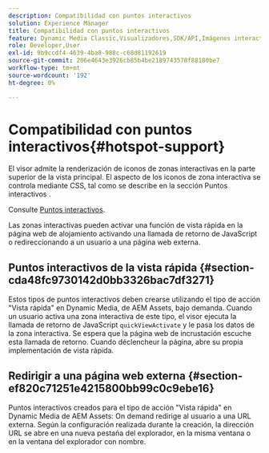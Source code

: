 ```yaml
---
description: Compatibilidad con puntos interactivos
solution: Experience Manager
title: Compatibilidad con puntos interactivos
feature: Dynamic Media Classic,Visualizadores,SDK/API,Imágenes interactivas
role: Developer,User
exl-id: 9b9ccdf4-4639-4ba8-988c-c68d81192619
source-git-commit: 206e4643e3926cb85b4be2189743578f88180be7
workflow-type: tm+mt
source-wordcount: '192'
ht-degree: 0%

---
```


# Compatibilidad con puntos interactivos{#hotspot-support}

El visor admite la renderización de iconos de zonas interactivas en la parte superior de la vista principal. El aspecto de los iconos de zona interactiva se controla mediante CSS, tal como se describe en la sección Puntos interactivos .

Consulte [Puntos interactivos](../../c-html5-aem-asset-viewers/c-html5-aem-interactive-images/c-html5-aem-interactive-image-customizingviewer/r-html5-aem-int-image-customize-hotspots.md#reference-2ac3cc414ef2467390bf53145f1d8d74).

Las zonas interactivas pueden activar una función de vista rápida en la página web de alojamiento activando una llamada de retorno de JavaScript o redireccionando a un usuario a una página web externa.

## Puntos interactivos de la vista rápida {#section-cda48fc9730142d0bb3326bac7df3271}

Estos tipos de puntos interactivos deben crearse utilizando el tipo de acción &quot;Vista rápida&quot; en Dynamic Media, de AEM Assets, bajo demanda. Cuando un usuario activa una zona interactiva de este tipo, el visor ejecuta la llamada de retorno de JavaScript `quickViewActivate` y le pasa los datos de la zona interactiva. Se espera que la página web de incrustación escuche esta llamada de retorno. Cuando déclencheur la página, abre su propia implementación de vista rápida.

## Redirigir a una página web externa {#section-ef820c71251e4215800bb99c0c9ebe16}

Puntos interactivos creados para el tipo de acción &quot;Vista rápida&quot; en Dynamic Media de AEM Assets: On demand redirige al usuario a una URL externa. Según la configuración realizada durante la creación, la dirección URL se abre en una nueva pestaña del explorador, en la misma ventana o en la ventana del explorador con nombre.
